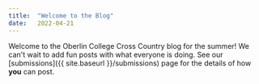 ```yaml
---
title:  "Welcome to the Blog"
date:   2022-04-21
---
```


Welcome to the Oberlin College Cross Country blog for the summer! We can't wait to add fun posts with what everyone is doing. See our [submissions]({{ site.baseurl }}/submissions) page for the details of how **you** can post.